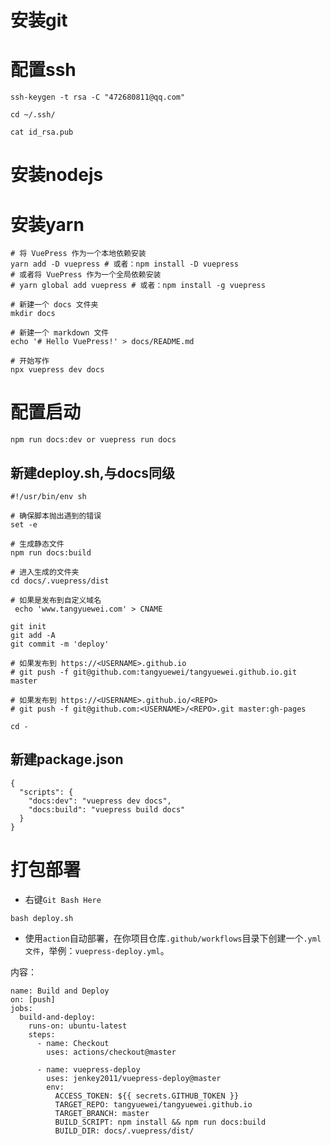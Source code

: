 # 安装git

#  配置ssh

``` ssh-keygen -t rsa -C "472680811@qq.com" ```

``` cd ~/.ssh/ ```

``` cat id_rsa.pub ```

# 安装nodejs

# 安装yarn

```$xslt
# 将 VuePress 作为一个本地依赖安装
yarn add -D vuepress # 或者：npm install -D vuepress
# 或者将 VuePress 作为一个全局依赖安装
# yarn global add vuepress # 或者：npm install -g vuepress

# 新建一个 docs 文件夹
mkdir docs

# 新建一个 markdown 文件
echo '# Hello VuePress!' > docs/README.md

# 开始写作
npx vuepress dev docs
```
# 配置启动
```
npm run docs:dev or vuepress run docs
```

## 新建deploy.sh,与docs同级
```
#!/usr/bin/env sh

# 确保脚本抛出遇到的错误
set -e

# 生成静态文件
npm run docs:build

# 进入生成的文件夹
cd docs/.vuepress/dist

# 如果是发布到自定义域名
 echo 'www.tangyuewei.com' > CNAME

git init
git add -A
git commit -m 'deploy'

# 如果发布到 https://<USERNAME>.github.io
# git push -f git@github.com:tangyuewei/tangyuewei.github.io.git master

# 如果发布到 https://<USERNAME>.github.io/<REPO>
# git push -f git@github.com:<USERNAME>/<REPO>.git master:gh-pages

cd -
```
## 新建package.json
```$javascript
{
  "scripts": {
    "docs:dev": "vuepress dev docs",
    "docs:build": "vuepress build docs"
  }
}

```
# 打包部署
- 右键`Git Bash Here`
```$bash
bash deploy.sh
```
- 使用`action`自动部署，在你项目仓库`.github/workflows`目录下创建一个`.yml文件`，举例：`vuepress-deploy.yml`。

内容：
```
name: Build and Deploy
on: [push]
jobs:
  build-and-deploy:
    runs-on: ubuntu-latest
    steps:
      - name: Checkout
        uses: actions/checkout@master

      - name: vuepress-deploy
        uses: jenkey2011/vuepress-deploy@master
        env:
          ACCESS_TOKEN: ${{ secrets.GITHUB_TOKEN }}
          TARGET_REPO: tangyuewei/tangyuewei.github.io
          TARGET_BRANCH: master
          BUILD_SCRIPT: npm install && npm run docs:build
          BUILD_DIR: docs/.vuepress/dist/

```



